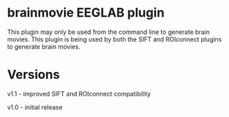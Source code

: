 # brainmovie EEGLAB plugin  

This plugin may only be used from the command line to generate brain movies. This plugin is being used by both the SIFT and ROIconnect
plugins to generate brain movies.

# Versions
v1.1 - improved SIFT and ROIconnect compatibility

v1.0 - initial release
